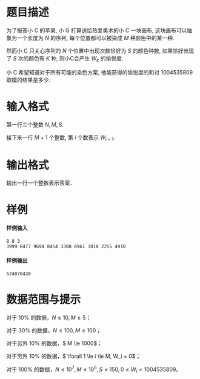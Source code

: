 
# 题目描述

为了报答小 C 的苹果, 小 G 打算送给热爱美术的小 C 一块画布, 
这块画布可以抽象为一个长度为 $N$ 的序列, 每个位置都可以被染成 $M$ 种颜色中的某一种.

然而小 C 只关心序列的 $N$ 个位置中出现次数恰好为 $S$ 的颜色种数,
如果恰好出现了 $S$ 次的颜色有 $K$ 种, 则小C会产生 $W_k$ 的愉悦度.

小 C 希望知道对于所有可能的染色方案, 他能获得的愉悦度的和对 $1004535809$ 取模的结果是多少.


# 输入格式

第一行三个整数 $N, M, S$.

接下来一行 $M + 1$ 个整数, 第 $i$ 个数表示 $W_{i-1}$.


# 输出格式

输出一行一个整数表示答案．


# 样例

#### 样例输入
```plain
8 8 3
3999 8477 9694 8454 3308 8961 3018 2255 4910 
```

#### 样例输出
```plain
524070430
```

# 数据范围与提示

对于 $10\%$ 的数据，$N \le 10, M \le 5$；

对于 $30\%$ 的数据，$N \le 100, M \le 100$；

对于另外 $10\%$ 的数据，$ M \le 1000$；

对于另外 $10\%$ 的数据，$ \forall 1 \le i \le M, W_i = 0$；

对于 $100\%$ 的数据，$N \le 10^7, M \le 10^5, S \le 150, 0 \le W_i < 1004535809$。

